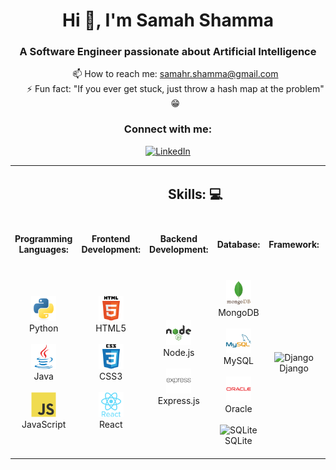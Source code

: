 <h1 align="center">Hi 👋, I'm Samah Shamma</h1>
<h3 align="center">A Software Engineer passionate about Artificial Intelligence</h3>

<ul align="center">
  📫 How to reach me: <a href="mailto:samahr.shamma@gmail.com">samahr.shamma@gmail.com</a><br>
  ⚡ Fun fact: "If you ever get stuck, just throw a hash map at the problem" 😁
</ul>

<h3 align="center">Connect with me:</h3>
<p align="center">
  <a href="https://linkedin.com/in/www.linkedin.com/in/samah-shamma" target="_blank">
    <img src="https://raw.githubusercontent.com/rahuldkjain/github-profile-readme-generator/master/src/images/icons/Social/linked-in-alt.svg" alt="LinkedIn" height="30" width="40" />
  </a>
</p>

<table align="center">
  <tr>
    <td colspan="6" align="center"><h2>Skills: 💻</h2></td>
  </tr>
  <tr>
    <td align="center"><h4>Programming Languages:</h4></td>
    <td align="center"><h4>Frontend Development:</h4></td>
    <td align="center"><h4>Backend Development:</h4></td>
    <td align="center"><h4>Database:</h4></td>
    <td align="center"><h4>Framework:</h4></td>
    <td align="center"><h4>AI/ML:</h4></td>
  </tr>
  <tr>
    <td align="center">
      <img src="https://raw.githubusercontent.com/devicons/devicon/master/icons/python/python-original.svg" alt="Python" width="40" height="40"/><br>Python
      <br><br>
      <img src="https://raw.githubusercontent.com/devicons/devicon/master/icons/java/java-original.svg" alt="Java" width="40" height="40"/><br>Java
      <br><br>
      <img src="https://raw.githubusercontent.com/devicons/devicon/master/icons/javascript/javascript-original.svg" alt="JavaScript" width="40" height="40"/><br>JavaScript
    </td>
    <td align="center">
      <img src="https://raw.githubusercontent.com/devicons/devicon/master/icons/html5/html5-original-wordmark.svg" alt="HTML5" width="40" height="40"/><br>HTML5
      <br><br>
      <img src="https://raw.githubusercontent.com/devicons/devicon/master/icons/css3/css3-original-wordmark.svg" alt="CSS3" width="40" height="40"/><br>CSS3
      <br><br>
      <img src="https://raw.githubusercontent.com/devicons/devicon/master/icons/react/react-original-wordmark.svg" alt="React" width="40" height="40"/><br>React
    </td>
    <td align="center">
      <img src="https://raw.githubusercontent.com/devicons/devicon/master/icons/nodejs/nodejs-original-wordmark.svg" alt="Node.js" width="40" height="40"/><br>Node.js
      <br><br>
      <img src="https://raw.githubusercontent.com/devicons/devicon/master/icons/express/express-original-wordmark.svg" alt="Express.js" width="40" height="40"/><br>Express.js
    </td>
    <td align="center">
      <img src="https://raw.githubusercontent.com/devicons/devicon/master/icons/mongodb/mongodb-original-wordmark.svg" alt="MongoDB" width="40" height="40"/><br>MongoDB
      <br><br>
      <img src="https://raw.githubusercontent.com/devicons/devicon/master/icons/mysql/mysql-original-wordmark.svg" alt="MySQL" width="40" height="40"/><br>MySQL
      <br><br>
      <img src="https://raw.githubusercontent.com/devicons/devicon/master/icons/oracle/oracle-original.svg" alt="Oracle" width="40" height="40"/><br>Oracle
      <br><br>
      <img src="https://www.vectorlogo.zone/logos/sqlite/sqlite-icon.svg" alt="SQLite" width="40" height="40"/><br>SQLite
    </td>
    <td align="center">
      <img src="https://cdn.worldvectorlogo.com/logos/django.svg" alt="Django" width="40" height="40"/><br>Django
    </td>
    <td align="center">
      <img src="https://www.vectorlogo.zone/logos/opencv/opencv-icon.svg" alt="OpenCV" width="40" height="40"/><br>OpenCV
      <br><br>
      <img src="https://raw.githubusercontent.com/devicons/devicon/2ae2a900d2f041da66e950e4d48052658d850630/icons/pandas/pandas-original.svg" alt="Pandas" width="40" height="40"/><br>Pandas
      <br><br>
      <img src="https://www.vectorlogo.zone/logos/pytorch/pytorch-icon.svg" alt="PyTorch" width="40" height="40"/><br>PyTorch
      <br><br>
      <img src="https://upload.wikimedia.org/wikipedia/commons/0/05/Scikit_learn_logo_small.svg" alt="scikit-learn" width="40" height="40"/><br>scikit-learn
      <br><br>
      <img src="https://www.vectorlogo.zone/logos/tensorflow/tensorflow-icon.svg" alt="TensorFlow" width="40" height="40"/><br>TensorFlow
    </td>
  </tr>
</table>
